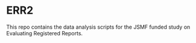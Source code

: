 # ERR2

This repo contains the data analysis scripts for the JSMF funded study on Evaluating Registered Reports.